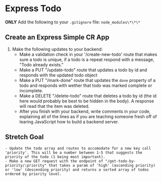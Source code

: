 # Express Todo

**ONLY** Add the following to your `.gitignore` file: `node_modules\*\*\*`

## Create an Express Simple CR App

1. Make the following updates to your backend:
    - Make a validation check in your '/create-new-todo' route that makes sure a todo is unique, if a todo is a repeat respond with a message, "Todo already exists."
    - Make a PUT "/update-todo" route that updates a todo by id and responds with the updated todo object
    - Make a PUT "/mark-done" route that updates the `done` property of a todo and responds with wether that todo was marked complete or incomplete.
    - Make a DELETE "/delete-todo" route that deletes a todo by id (the id here would probably be best to be hidden in the body). A response will read that the item was deleted.
    - After you finish with your backend, write comments in your code, explaining all of the lines as if you are teaching someone fresh off of learing JavaScript how to build a backend server. 
    
## Stretch Goal
    - Update the todo array and routes to accomodate for a new key call 'priority'. This will be a number between 1-5 that suggests the priority of the todo (1 being most important).
    - Make a new GET request with the endpoint of "/get-todo-by-priority/:priority" that takes a param of 'high' (ascending priority) or 'low' (descending priority) and returns a sorted array of todos ordered by priority level. 
